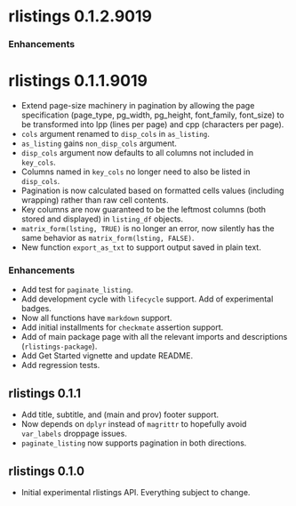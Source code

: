 # rlistings 0.1.2.9019
  
  ### Enhancements

# rlistings 0.1.1.9019
 * Extend page-size machinery in pagination by allowing the page specification (page_type, pg_width,
   pg_height, font_family, font_size) to be transformed into lpp (lines per page) and cpp (characters per page).
 * `cols` argument renamed to `disp_cols` in `as_listing`.
 * `as_listing` gains `non_disp_cols` argument.
 * `disp_cols` argument now defaults to all columns not included in `key_cols`.
 * Columns named in `key_cols` no longer need to also be listed in `disp_cols`.
 * Pagination is now calculated based on formatted cells values (including wrapping) rather than raw cell contents.
 * Key columns are now guaranteed to be the leftmost columns (both stored and displayed) in `listing_df` objects.
 * `matrix_form(lsting, TRUE)` is no longer an error, now silently has the same 
    behavior as `matrix_form(lsting, FALSE)`.
 * New function `export_as_txt` to support output saved in plain text.

### Enhancements
 * Add test for `paginate_listing`.
 * Add development cycle with `lifecycle` support. Add of experimental badges.
 * Now all functions have `markdown` support.
 * Add initial installments for `checkmate` assertion support.
 * Add of main package page with all the relevant imports and descriptions (`rlistings-package`).
 * Add Get Started vignette and update README.
 * Add regression tests.

## rlistings 0.1.1
 * Add title, subtitle, and (main and prov) footer support.
 * Now depends on `dplyr` instead of `magrittr` to hopefully avoid `var_labels` droppage issues.
 * `paginate_listing` now supports pagination in both directions.

## rlistings 0.1.0
 * Initial experimental rlistings API. Everything subject to change.
